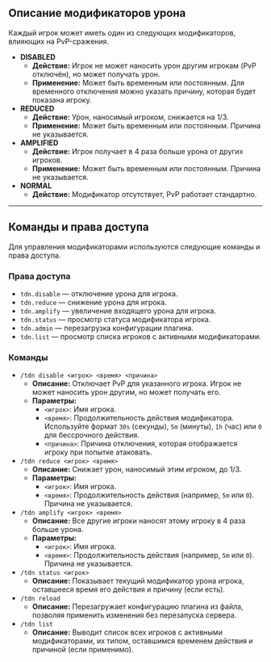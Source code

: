
## Описание модификаторов урона

Каждый игрок может иметь один из следующих модификаторов, влияющих на PvP-сражения.

* **DISABLED**
    * **Действие:** Игрок не может наносить урон другим игрокам (PvP отключён), но может получать урон.
    * **Применение:** Может быть временным или постоянным. Для временного отключения можно указать причину, которая будет показана игроку.
* **REDUCED**
    * **Действие:** Урон, наносимый игроком, снижается на 1/3.
    * **Применение:** Может быть временным или постоянным. Причина не указывается.
* **AMPLIFIED**
    * **Действие:** Игрок получает в 4 раза больше урона от других игроков.
    * **Применение:** Может быть временным или постоянным. Причина не указывается.
* **NORMAL**
    * **Действие:** Модификатор отсутствует, PvP работает стандартно.

---

## Команды и права доступа

Для управления модификаторами используются следующие команды и права доступа.

### **Права доступа**

* `tdn.disable` — отключение урона для игрока.
* `tdn.reduce` — снижение урона для игрока.
* `tdn.amplify` — увеличение входящего урона для игрока.
* `tdn.status` — просмотр статуса модификатора игрока.
* `tdn.admin` — перезагрузка конфигурации плагина.
* `tdn.list` — просмотр списка игроков с активными модификаторами.

### **Команды**

* `/tdn disable <игрок> <время> <причина>`
    * **Описание:** Отключает PvP для указанного игрока. Игрок не может наносить урон другим, но может получать его.
    * **Параметры:**
        * `<игрок>`: Имя игрока.
        * `<время>`: Продолжительность действия модификатора. Используйте формат `30s` (секунды), `5m` (минуты), `1h` (час) или `0` для бессрочного действия.
        * `<причина>`: Причина отключения, которая отображается игроку при попытке атаковать.
* `/tdn reduce <игрок> <время>`
    * **Описание:** Снижает урон, наносимый этим игроком, до 1/3.
    * **Параметры:**
        * `<игрок>`: Имя игрока.
        * `<время>`: Продолжительность действия (например, `5m` или `0`). Причина не указывается.
* `/tdn amplify <игрок> <время>`
    * **Описание:** Все другие игроки наносят этому игроку в 4 раза больше урона.
    * **Параметры:**
        * `<игрок>`: Имя игрока.
        * `<время>`: Продолжительность действия (например, `5m` или `0`). Причина не указывается.
* `/tdn status <игрок>`
    * **Описание:** Показывает текущий модификатор урона игрока, оставшееся время его действия и причину (если есть).
* `/tdn reload`
    * **Описание:** Перезагружает конфигурацию плагина из файла, позволяя применить изменения без перезапуска сервера.
* `/tdn list`
    * **Описание:** Выводит список всех игроков с активными модификаторами, их типом, оставшимся временем действия и причиной (если применимо).

